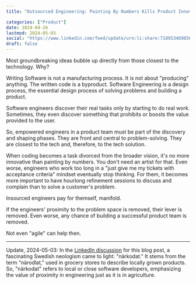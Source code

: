 ```yaml
---
title: "Outsourced Engineering: Painting By Numbers Kills Product Innovation"

categories: ["Product"]
date: 2024-04-26
lastmod: 2024-05-03
social: "https://www.linkedin.com/feed/update/urn:li:share:7189534698568642562/"
draft: false
---
```


Most groundbreaking ideas bubble up directly from those closest to the technology. Why?

Writing Software is not a manufacturing process. It is not about "producing" anything. The written code is a byproduct. Software Engineering is a design process, the essential design process of solving problems and building a product.

Software engineers discover their real tasks only by starting to do real work. Sometimes, they even discover something that prohibits or boosts the value provided to the user.

So, empowered engineers in a product team must be part of the discovery and shaping phases. They are front and central to problem-solving.
They are closest to the tech and, therefore, to the tech solution.

When coding becomes a task divorced from the broader vision, it's no more innovative than painting by numbers. You don't need an artist for that.
Even worse, engineers who work too long in a "just give me my tickets with acceptance criteria" mindset eventually stop thinking. For them, it becomes more important to have hourlong refinement sessions to discuss and complain than to solve a customer's problem.

Insourced engineers pay for themself, manifold.

If the engineers' proximity to the problem space is removed, their lever is removed. Even worse, any chance of building a successful product team is removed.

Not even "agile" can help then.

---

Update, 2024-05-03: In the [LinkedIn discussion](https://www.linkedin.com/feed/update/urn:li:activity:7189534699298406400?commentUrn=urn%3Ali%3Acomment%3A%28activity%3A7189534699298406400%2C7191879273324953600%29&dashCommentUrn=urn%3Ali%3Afsd_comment%3A%287191879273324953600%2Curn%3Ali%3Aactivity%3A7189534699298406400%29) for this blog post, a fascinating Swedish neologism came to light: "närkodat." It stems from the term "närodlat," used in grocery stores to describe locally grown products. So, "närkodat" refers to local or close software developers, emphasizing the value of proximity in engineering just as it is in agriculture.
